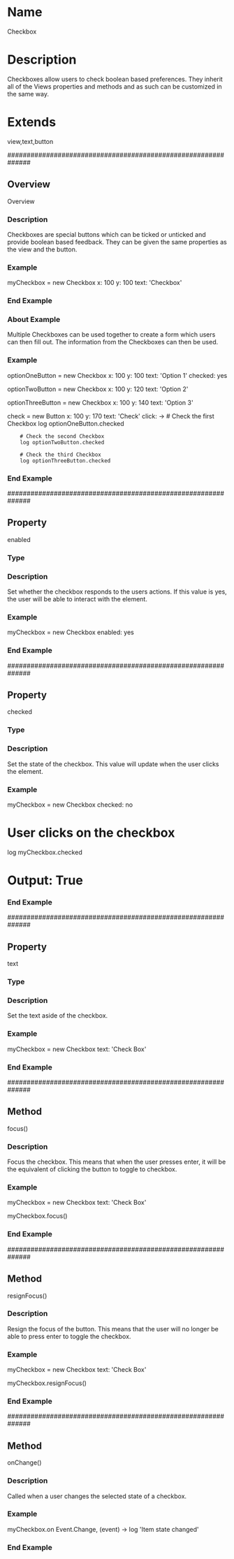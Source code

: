 # Name
Checkbox

# Description
Checkboxes allow users to check boolean based preferences. They inherit all of the Views properties and methods and as such can be customized in the same way.

# Extends
view,text,button



##############################################################
## Overview
Overview

### Description
Checkboxes are special buttons which can be ticked or unticked and provide boolean based feedback. They can be given the same properties as the view and the button.

### Example
myCheckbox = new Checkbox
	x: 100
	y: 100
	text: 'Checkbox'
### End Example

### About Example
Multiple Checkboxes can be used together to create a form which users can then fill out. The information from the Checkboxes can then be used.

### Example
optionOneButton = new Checkbox
	x: 100
	y: 100
	text: 'Option 1'
	checked: yes

optionTwoButton = new Checkbox
	x: 100
	y: 120
	text: 'Option 2'

optionThreeButton = new Checkbox
	x: 100
	y: 140
	text: 'Option 3'

check = new Button
	x: 100
	y: 170
	text: 'Check'
	click: ->
		# Check the first Checkbox
		log optionOneButton.checked
		 
		# Check the second Checkbox
		log optionTwoButton.checked
		 
		# Check the third Checkbox
		log optionThreeButton.checked
### End Example


##############################################################
## Property
enabled

### Type
<boolean>

### Description
Set whether the checkbox responds to the users actions. If this value is yes, the user will be able to interact with the element.

### Example
myCheckbox = new Checkbox
	enabled: yes
### End Example

##############################################################
## Property
checked

### Type
<boolean>

### Description
Set the state of the checkbox. This value will update when the user clicks the element.

### Example
myCheckbox = new Checkbox
	checked: no

# User clicks on the checkbox

log myCheckbox.checked
# Output: True
### End Example

##############################################################
## Property
text

### Type
<string>

### Description
Set the text aside of the checkbox.

### Example
myCheckbox = new Checkbox
	text: 'Check Box'
### End Example

##############################################################
## Method
focus()

### Description
Focus the checkbox. This means that when the user presses enter, it will be the equivalent of clicking the button to toggle to checkbox.

### Example
myCheckbox = new Checkbox
	text: 'Check Box'

myCheckbox.focus()
### End Example

##############################################################
## Method
resignFocus()

### Description
Resign the focus of the button. This means that the user will no longer be able to press enter to toggle the checkbox.

### Example
myCheckbox = new Checkbox
	text: 'Check Box'

myCheckbox.resignFocus()
### End Example


##############################################################
## Method
onChange()

### Description
Called when a user changes the selected state of a checkbox.

### Example
myCheckbox.on Event.Change, (event) ->
	log 'Item state changed'
### End Example

